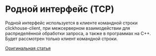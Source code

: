 # Родной интерфейс (TCP)

Родной интерфейс используется в клиенте командной строки clickhouse-client, при межсерверном взаимодействии для распределённой обработки запроса, а также в программах на C++. Будет рассмотрен только клиент командной строки.

[Оригинальная статья](https://clickhouse.yandex/docs/ru/interfaces/tcp/) <!--hide-->
